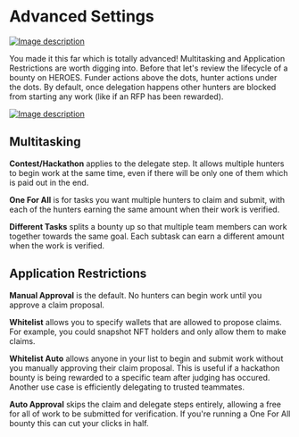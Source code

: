 # Advanced Settings



[![Image description](https://res.cloudinary.com/practicaldev/image/fetch/s--fCMXvo3i--/c\_limit%2Cf\_auto%2Cfl\_progressive%2Cq\_auto%2Cw\_800/https://dev-to-uploads.s3.amazonaws.com/uploads/articles/8yvvpcdzhkro37g6qm5d.png)](https://res.cloudinary.com/practicaldev/image/fetch/s--fCMXvo3i--/c\_limit%2Cf\_auto%2Cfl\_progressive%2Cq\_auto%2Cw\_800/https://dev-to-uploads.s3.amazonaws.com/uploads/articles/8yvvpcdzhkro37g6qm5d.png)

You made it this far which is totally advanced! Multitasking and Application Restrictions are worth digging into. Before that let's review the lifecycle of a bounty on HEROES. Funder actions above the dots, hunter actions under the dots. By default, once delegation happens other hunters are blocked from starting any work (like if an RFP has been rewarded).&#x20;

[![Image description](https://res.cloudinary.com/practicaldev/image/fetch/s--wj5Anfyh--/c\_limit%2Cf\_auto%2Cfl\_progressive%2Cq\_auto%2Cw\_800/https://dev-to-uploads.s3.amazonaws.com/uploads/articles/k5aifuvthgpvl9qe1ovn.png)](https://res.cloudinary.com/practicaldev/image/fetch/s--wj5Anfyh--/c\_limit%2Cf\_auto%2Cfl\_progressive%2Cq\_auto%2Cw\_800/https://dev-to-uploads.s3.amazonaws.com/uploads/articles/k5aifuvthgpvl9qe1ovn.png)

## Multitasking <a href="#multitasking" id="multitasking"></a>

**Contest/Hackathon** applies to the delegate step. It allows multiple hunters to begin work at the same time, even if there will be only one of them which is paid out in the end.&#x20;

**One For All** is for tasks you want multiple hunters to claim and submit, with each of the hunters earning the same amount when their work is verified.&#x20;

**Different Tasks** splits a bounty up so that multiple team members can work together towards the same goal. Each subtask can earn a different amount when the work is verified.&#x20;

## Application Restrictions <a href="#application-restrictions" id="application-restrictions"></a>

**Manual Approval** is the default. No hunters can begin work until you approve a claim proposal.&#x20;

**Whitelist** allows you to specify wallets that are allowed to propose claims. For example, you could snapshot NFT holders and only allow them to make claims.&#x20;

**Whitelist Auto** allows anyone in your list to begin and submit work without you manually approving their claim proposal. This is useful if a hackathon bounty is being rewarded to a specific team after judging has occured. Another use case is efficiently delegating to trusted teammates.&#x20;

**Auto Approval** skips the claim and delegate steps entirely, allowing a free for all of work to be submitted for verification. If you're running a One For All bounty this can cut your clicks in half.
